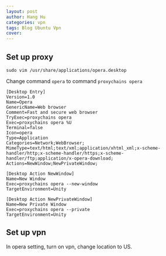 ```yaml
---
layout: post
author: Hang Hu
categories: vpn
tags: Blog Ubuntu Vpn 
cover: 
---
```


## Set up proxy

```
sudo vim /usr/share/applications/opera.desktop 
```


Change command `opera` to command `proxychains opera`


```
[Desktop Entry]
Version=1.0
Name=Opera
GenericName=Web browser
Comment=Fast and secure web browser
TryExec=proxychains opera
Exec=proxychains opera %U
Terminal=false
Icon=opera
Type=Application
Categories=Network;WebBrowser;
MimeType=text/html;text/xml;application/xhtml_xml;x-scheme-handler/http;x-scheme-handler/https;x-scheme-handler/ftp;application/x-opera-download;
Actions=NewWindow;NewPrivateWindow;

[Desktop Action NewWindow]
Name=New Window
Exec=proxychains opera --new-window
TargetEnvironment=Unity

[Desktop Action NewPrivateWindow]
Name=New Private Window
Exec=proxychains opera --private
TargetEnvironment=Unity
```


## Set up vpn


In opera setting, turn on vpn, change location to US.
